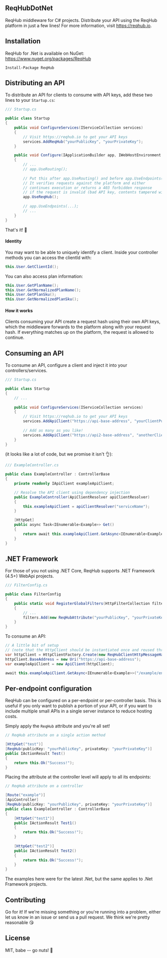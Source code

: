 ## ReqHubDotNet
ReqHub middleware for C# projects. Distribute your API using the ReqHub platform in just a few lines!
For more information, visit https://reqhub.io.

## Installation
ReqHub for .Net is available on NuGet: https://www.nuget.org/packages/ReqHub
```
Install-Package ReqHub
```

## Distributing an API
To distribute an API for clients to consume with API keys, add these two lines to your `Startup.cs`:

```cs
/// Startup.cs

public class Startup
{
    public void ConfigureServices(IServiceCollection services)
    {
        // Visit https://reqhub.io to get your API keys
        services.AddReqHub("yourPublicKey", "yourPrivateKey");
    }

    public void Configure(IApplicationBuilder app, IWebHostEnvironment env)
    {
        // ...
        // app.UseRouting();
        
        // Put this after app.UseRouting() and before app.UseEndpoints().
        // It verifies requests against the platform and either
        // continues execution or returns a 403 forbidden response
        // if the request is invalid (bad API key, contents tampered with, etc.)
        app.UseReqHub();
        
        // app.UseEndpoints(...);
        // ...
    }
}
```
That's it! 🎉

#### Identity
You may want to be able to uniquely identify a client.
Inside your controller methods you can access the clientId with:
```cs
this.User.GetClientId();
```

You can also access plan information:
```cs
this.User.GetPlanName();
this.User.GetNormalizedPlanName();
this.User.GetPlanSku();
this.User.GetNormalizedPlanSku();
```

#### How it works
Clients consuming your API create a request hash using their own API keys, which the middleware forwards to the platform
along with your request hash. If everything matches up on the platform, the request is allowed to continue.

## Consuming an API
To consume an API, configure a client and inject it into your controllers/services.

```cs
/// Startup.cs

public class Startup
{
    // ...
    
    public void ConfigureServices(IServiceCollection services)
    {
        // Visit https://reqhub.io to get your API keys
        services.AddApiClient("https://api-base-address", "yourClientPublicKey", "yourClientPrivateKey", "serviceName");
        
        // Add as many as you like!
        services.AddApiClient("https://api2-base-address", "anotherClientPublicKey", "anotherClientPrivateKey", "serviceName2");
    }
}
```
(it looks like a lot of code, but we promise it isn't 👌):
```cs
/// ExampleController.cs

public class ExampleController : ControllerBase
{
    private readonly IApiClient exampleApiClient;

    // Resolve the API client using dependency injection
    public ExampleController(ApiClientResolver apiClientResolver)
    {
        this.exampleApiClient = apiClientResolver("serviceName");
    }

    [HttpGet]
    public async Task<IEnumerable<Example>> Get()
    {
        return await this.exampleApiClient.GetAsync<IEnumerable<Example>>("/example/endpoint");
    }
}
```

## .NET Framework
For those of you not using .NET Core, ReqHub supports .NET Framework (4.5+) WebApi projects.

```cs
/// FilterConfig.cs

public class FilterConfig
{
    public static void RegisterGlobalFilters(HttpFilterCollection filters)
    {
        // ...
        filters.Add(new ReqHubAttribute("yourPublicKey", "yourPrivateKey"));
    }
}
```

To consume an API:

```cs
// A little bit of setup
// (note that the HttpClient should be instantiated once and reused throughout the life of the application https://docs.microsoft.com/en-us/dotnet/api/system.net.http.httpclient?view=netcore-3.1#remarks)
var httpClient = HttpClientFactory.Create(new ReqHubClientHttpMessageHandler("yourClientPublicKey", "yourClientPrivateKey"));
httpClient.BaseAddress = new Uri("https://api-base-address");
var exampleApiClient = new ApiClient(httpClient);

await this.exampleApiClient.GetAsync<IEnumerable<Example>>("/example/endpoint");
```

## Per-endpoint configuration
ReqHub can be configured on a per-endpoint or per-controller basis. This is useful if you only want to publish a portion of your API, or if you want to include multiple small APIs in a single server instance to reduce hosting costs.

Simply apply the `ReqHub` attribute and you're all set!

```cs
// ReqHub attribute on a single action method

[HttpGet("test")]
[ReqHub(publicKey: "yourPublicKey", privateKey: "yourPrivateKey")]
public IActionResult Test()
{
    return this.Ok("Success!");
}
```

Placing the attribute at the controller level will apply to all its endpoints:
```cs
// ReqHub attribute on a controller

[Route("example")]
[ApiController]
[ReqHub(publicKey: "yourPublicKey", privateKey: "yourPrivateKey")]
public class ExampleController : ControllerBase
{
    [HttpGet("test1")]
    public IActionResult Test1()
    {
        return this.Ok("Success!");
    }
        
    [HttpGet("test2")]
    public IActionResult Test2()
    {
        return this.Ok("Success!");
    }
}
```

The examples here were for the latest .Net, but the same applies to .Net Framework projects.

## Contributing
Go for it! If we're missing something or you're running into a problem, either let us know in an issue or send us a pull request.
We think we're pretty reasonable 😘

## License
MIT, babe -- go nuts! 🎉
